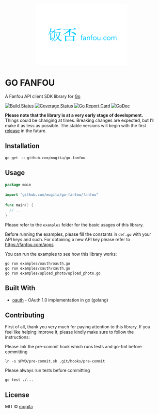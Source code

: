 <p align="center">
  <img src="/fanfou.png?raw=true" width="300" height="200" />
</p>

# GO FANFOU

A Fanfou API client SDK library for [Go](http://golang.org/)

[![Build Status](https://travis-ci.org/mogita/go-fanfou.svg?branch=master)](https://travis-ci.org/mogita/go-fanfou)
[![Coverage Status](https://coveralls.io/repos/github/mogita/go-fanfou/badge.svg?branch=master&service=github)](https://coveralls.io/github/mogita/go-fanfou?branch=master)
[![Go Report Card](https://goreportcard.com/badge/github.com/mogita/go-fanfou)](https://goreportcard.com/report/github.com/mogita/go-fanfou)
[![GoDoc](https://godoc.org/github.com/mogita/go-fanfou?status.svg)](https://godoc.org/github.com/mogita/go-fanfou/fanfou)

**Please note that the library is at a very early stage of development.** Things could be changing at times. Breaking changes are expected, but I'll make it as less as possible. The stable versions will begin with the first [release](https://github.com/mogita/go-fanfou/releases) in the future.

## Installation

```
go get -u github.com/mogita/go-fanfou
```

## Usage

```go
package main

import "github.com/mogita/go-fanfou/fanfou"

func main() {
  // ...
}
```

Please refer to the `examples` folder for the basic usages of this library.

Before running the examples, please fill the constants in `def.go` with your API keys and such. For obtaining a new API key please refer to https://fanfou.com/apps

You can run the examples to see how this library works:

```
go run examples/oauth/oauth.go
go run examples/xauth/xauth.go
go run examples/upload_photo/upload_photo.go
```

## Built With

* [oauth](https://godoc.org/github.com/mrjones/oauth) - OAuth 1.0 implementation in go (golang)

## Contributing

First of all, thank you very much for paying attention to this library. If you feel like helping improve it, please kindly make sure to follow the instructions:

Please link the pre-commit hook which runs tests and go-fmt before committing

```
ln -s $PWD/pre-commit.sh .git/hooks/pre-commit
```

Please always run tests before committing

```
go test ./...
```

## License

MIT © [mogita](https://github.com/mogita)

